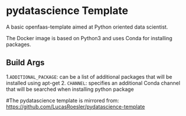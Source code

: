 # pydatascience Template

A basic openfaas-template aimed at Python oriented data scientist.

The Docker image is based on Python3 and uses Conda for installing packages.

## Build Args
1.`ADDITIONAL_PACKAGE`: can be a list of additional packages that will be installed using apt-get
2. `CHANNEL`: specifies an additional Conda channel that will be searched when installing python package

#The pydatascience template is mirrored from: https://github.com/LucasRoesler/pydatascience-template
